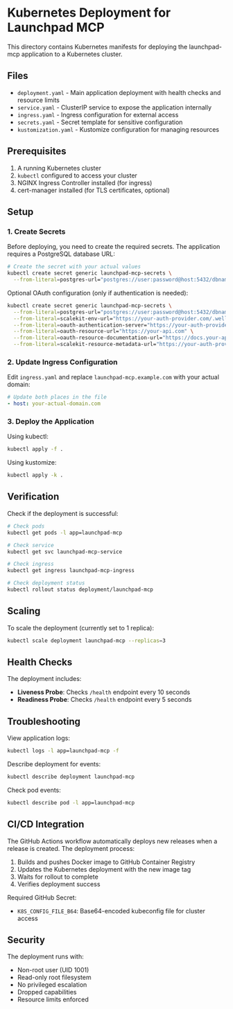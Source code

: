 # Kubernetes Deployment for Launchpad MCP

This directory contains Kubernetes manifests for deploying the launchpad-mcp application to a Kubernetes cluster.

## Files

- `deployment.yaml` - Main application deployment with health checks and resource limits
- `service.yaml` - ClusterIP service to expose the application internally
- `ingress.yaml` - Ingress configuration for external access
- `secrets.yaml` - Secret template for sensitive configuration
- `kustomization.yaml` - Kustomize configuration for managing resources

## Prerequisites

1. A running Kubernetes cluster
2. `kubectl` configured to access your cluster
3. NGINX Ingress Controller installed (for ingress)
4. cert-manager installed (for TLS certificates, optional)

## Setup

### 1. Create Secrets

Before deploying, you need to create the required secrets. The application requires a PostgreSQL database URL:

```bash
# Create the secret with your actual values
kubectl create secret generic launchpad-mcp-secrets \
  --from-literal=postgres-url="postgres://user:password@host:5432/dbname?sslmode=require"
```

Optional OAuth configuration (only if authentication is needed):
```bash
kubectl create secret generic launchpad-mcp-secrets \
  --from-literal=postgres-url="postgres://user:password@host:5432/dbname?sslmode=require" \
  --from-literal=scalekit-env-url="https://your-auth-provider.com/.well-known/jwks.json" \
  --from-literal=oauth-authentication-server="https://your-auth-provider.com" \
  --from-literal=oauth-resource-url="https://your-api.com" \
  --from-literal=oauth-resource-documentation-url="https://docs.your-api.com" \
  --from-literal=scalekit-resource-metadata-url="https://your-auth-provider.com/metadata"
```

### 2. Update Ingress Configuration

Edit `ingress.yaml` and replace `launchpad-mcp.example.com` with your actual domain:

```yaml
# Update both places in the file
- host: your-actual-domain.com
```

### 3. Deploy the Application

Using kubectl:
```bash
kubectl apply -f .
```

Using kustomize:
```bash
kubectl apply -k .
```

## Verification

Check if the deployment is successful:

```bash
# Check pods
kubectl get pods -l app=launchpad-mcp

# Check service
kubectl get svc launchpad-mcp-service

# Check ingress
kubectl get ingress launchpad-mcp-ingress

# Check deployment status
kubectl rollout status deployment/launchpad-mcp
```

## Scaling

To scale the deployment (currently set to 1 replica):

```bash
kubectl scale deployment launchpad-mcp --replicas=3
```

## Health Checks

The deployment includes:
- **Liveness Probe**: Checks `/health` endpoint every 10 seconds
- **Readiness Probe**: Checks `/health` endpoint every 5 seconds

## Troubleshooting

View application logs:
```bash
kubectl logs -l app=launchpad-mcp -f
```

Describe deployment for events:
```bash
kubectl describe deployment launchpad-mcp
```

Check pod events:
```bash
kubectl describe pod -l app=launchpad-mcp
```

## CI/CD Integration

The GitHub Actions workflow automatically deploys new releases when a release is created. The deployment process:

1. Builds and pushes Docker image to GitHub Container Registry
2. Updates the Kubernetes deployment with the new image tag
3. Waits for rollout to complete
4. Verifies deployment success

Required GitHub Secret:
- `K8S_CONFIG_FILE_B64`: Base64-encoded kubeconfig file for cluster access

## Security

The deployment runs with:
- Non-root user (UID 1001)
- Read-only root filesystem
- No privileged escalation
- Dropped capabilities
- Resource limits enforced